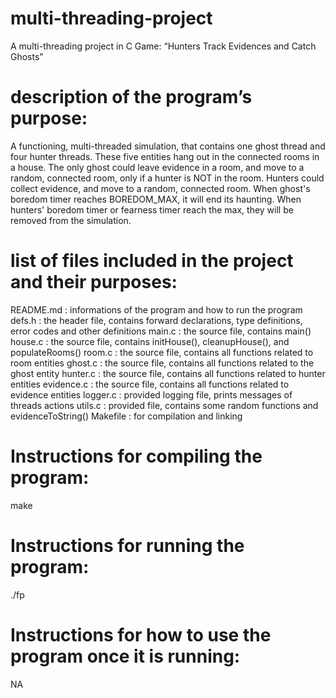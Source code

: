 # multi-threading-project
A multi-threading project in C
Game: “Hunters Track Evidences and Catch Ghosts”

# description of the program’s purpose:
A functioning, multi-threaded simulation, that contains one ghost thread and four hunter threads. These five entities hang out in the connected rooms in a house. The only ghost could leave evidence in a room, and move to a random, connected room, only if a hunter is NOT in the room. Hunters could collect evidence, and move to a random, connected room. When ghost's boredom timer reaches BOREDOM_MAX, it will end its haunting. When hunters' boredom timer or fearness timer reach the max, they will be removed from the simulation.

# list of files included in the project and their purposes:
README.md :     informations of the program and how to run the program
defs.h :        the header file, contains forward declarations, type definitions, error codes and other definitions
main.c :        the source file, contains main()
house.c :       the source file, contains initHouse(), cleanupHouse(), and populateRooms()
room.c :        the source file, contains all functions related to room entities
ghost.c :       the source file, contains all functions related to the ghost entity
hunter.c :      the source file, contains all functions related to hunter entities
evidence.c :    the source file, contains all functions related to evidence entities
logger.c :      provided logging file, prints messages of threads actions
utils.c :       provided file, contains some random functions and evidenceToString()
Makefile :      for compilation and linking

# Instructions for compiling the program:
make

# Instructions for running the program:
./fp

# Instructions for how to use the program once it is running:
NA
